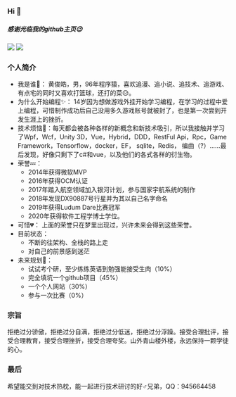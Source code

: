 ### Hi 👋

##### 感谢光临我的github主页😉

<p float="left">
  <img src="https://github-readme-stats.vercel.app/api?username=hjh1126123&show_icons=true&icon_color=CE1D2D&text_color=718096&bg_color=ffffff&count_private=true" />
  <img src="https://github-readme-stats.vercel.app/api/top-langs/?username=hjh1126123&layout=compact" /> 
</p>


### 个人简介

- 我是谁👨： 黄俊皓，男，96年程序猿，喜欢追漫、追小说、追技术、追游戏、有点宅的同时又喜欢打篮球，还打的菜😥。
- 为什么开始编程✨： 14岁因为想做游戏外挂开始学习编程，在学习的过程中爱上编程，可惜制作成功后自己没用多久游戏账号就被封了，也是第一次尝到开发生涯上的挫折。
- 技术烦恼🎉：每天都会被各种各样的新概念和新技术吸引，所以我接触并学习了Wpf，Wcf，Unity 3D，Vue，Hybrid，DDD，RestFul Api，Rpc，Game Framework，Tensorflow，docker，EF， sqlite，Redis，
编曲（?）......最后发现，好像只剩下了c#和vue，以及他们的各式各样的衍生物。
- 荣誉💤： 
  - 2014年获得微软MVP
  - 2016年获得OCM认证
  - 2017年踏入航空领域加入银河计划，参与国家宇航系统的制作
  - 2018年发现DX90887号行星并为其以自己名字命名
  - 2019年获得Ludum Dare比赛冠军
  - 2020年获得软件工程学博士学位。
- 可惜💔： 上面的荣誉只在梦里出现过，兴许未来会得到这些荣誉。
- 目前状态：
  - 不断的往架构、全栈的路上走
  - 对自己的前景感到迷茫
- 未来规划🚗：
  - 试试考个研，至少练练英语到勉强能接受生肉（10%）
  - 完全填坑一个github项目（45%）
  - 一个个人网站（30%）
  - 参与一次比赛（0%）

### 宗旨

拒绝过分骄傲，拒绝过分自满，拒绝过分低迷，拒绝过分浮躁。接受合理批评，接受合理教育，接受合理挫折，接受合理夸奖。山外青山楼外楼，永远保持一颗学徒的心。

### 最后

希望能交到对技术热枕，能一起进行技术研讨的好♂兄弟，QQ：945664458

<!--
**hjh1126123/hjh1126123** is a ✨ _special_ ✨ repository because its `README.md` (this file) appears on your GitHub profile.

Here are some ideas to get you started:


- 🌱 I’m currently learning ...
- 👯 I’m looking to collaborate on ...
- 🤔 I’m looking for help with ...
- 💬 Ask me about ...
- 📫 How to reach me: ...
- 😄 Pronouns: ...
- ⚡ Fun fact: ...
-->
